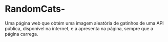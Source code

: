# RandomCats-

Uma página web que obtém uma imagem aleatória de gatinhos de uma API pública, disponível na internet, e a apresenta na página, sempre que a página carrega.